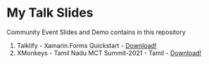 # My Talk Slides

Community Event Slides and Demo contains in this repository

1. Talklify - Xamarin.Forms Quickstart - [Download!](https://github.com/logeshpalani98/MyEvents/tree/master/Talklify%20-%20Xamarin.Forms%20Quickstart)
2. XMonkeys - Tamil Nadu MCT Summit-2021 - Tamil - [Download!](https://github.com/logeshpalani98/MyEvents/blob/master/C%23%20Coding%20Guidelines%20and%20Best%20Practices.pptx)


